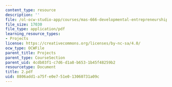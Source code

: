 ```yaml
---
content_type: resource
description: ''
file: /ol-ocw-studio-app/courses/mas-666-developmental-entrepreneurship-fall-2003/8806add1a75fe0e751e013060731a09c_2.pdf
file_size: 17030
file_type: application/pdf
learning_resource_types:
- Projects
license: https://creativecommons.org/licenses/by-nc-sa/4.0/
ocw_type: OCWFile
parent_title: Projects
parent_type: CourseSection
parent_uid: 4cdb03f1-c7d6-d1a8-b653-1b45f48259b2
resourcetype: Document
title: 2.pdf
uid: 8806add1-a75f-e0e7-51e0-13060731a09c
---
```

